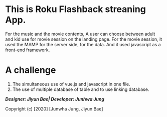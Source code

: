# This is Roku Flashback streaning App. 

For the music and the movie contents, A user can choose between adult and kid use for movie session on the landing page.
For the movie session, it used the MAMP for the server side, for the data. And it used javascript as a front-end framework. 


A challenge
===============

1. The simultaneous use of vue.js and javascript in one file.
2. The use of multiple database of table and to use linking database. 

***Designer: Jiyun Bae|
Developer: Junhwa Jung***

Copyright (c) [2020] [Junwha Jung, Jiyun Bae]

